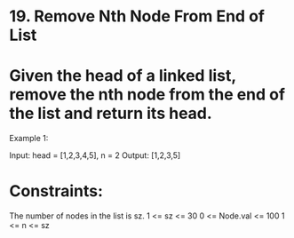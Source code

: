 # 19. Remove Nth Node From End of List

# Given the head of a linked list, remove the nth node from the end of the list and return its head.

 

Example 1:


Input: head = [1,2,3,4,5], n = 2
Output: [1,2,3,5]

# Constraints:

The number of nodes in the list is sz.
1 <= sz <= 30
0 <= Node.val <= 100
1 <= n <= sz
